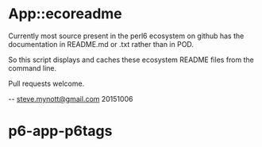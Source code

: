 App::ecoreadme
==============

Currently most source present in the perl6 ecosystem on github has the
documentation in README.md or .txt rather than in POD.

So this script displays and caches these ecosystem README files from the
command line.

Pull requests welcome.

-- steve.mynott@gmail.com 20151006

# p6-app-p6tags
